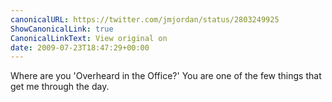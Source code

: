 ```yaml
---
canonicalURL: https://twitter.com/jmjordan/status/2803249925
ShowCanonicalLink: true
CanonicalLinkText: View original on
date: 2009-07-23T18:47:29+00:00
---
```

Where are you 'Overheard in the Office?' You are one of the few things that get me through the day.